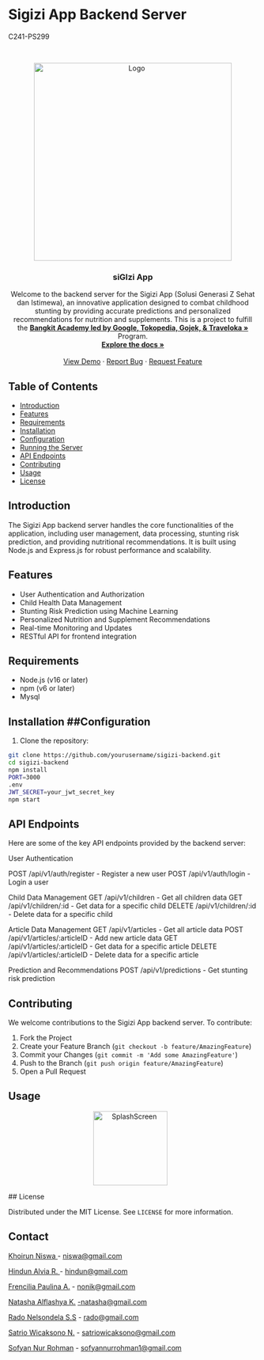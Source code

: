 # Sigizi App Backend Server


C241-PS299


<!-- PROJECT LOGO -->
<br />
<p align="center">
  <a href="https://github.com/faniabdullah/bangkit-final-project">
    <img src="https://storage.googleapis.com/sigizi-caps/logosigizi.png" width='400dp' alt="Logo" >
  </a>

  <h3 align="center">siGIzi App </h3>

  <p align="center">
    Welcome to the backend server for the Sigizi App (Solusi Generasi Z Sehat dan Istimewa), an innovative application designed to combat childhood stunting by providing accurate predictions and personalized recommendations for nutrition and supplements. This is a project to fulfill the  <a href="https://grow.google/intl/id_id/bangkit/"><strong>Bangkit Academy led by Google, Tokopedia, Gojek, & Traveloka »</strong></a>
   Program.
    <br />
    <a href="https://github.com/sofyannurrohman/siGizi-server"><strong>Explore the docs »</strong></a>
    <br />
    <br />
    <a href="https://github.com/sofyannurrohman/siGizi-server">View Demo</a>
    ·
    <a href="https://github.com/sofyannurrohman/siGizi-server">Report Bug</a>
    ·
    <a href="https://github.com/sofyannurrohman/siGizi-server">Request Feature</a>
  </p>
</p>


## Table of Contents

- [Introduction](#introduction)
- [Features](#features)
- [Requirements](#requirements)
- [Installation](#installation)
- [Configuration](#configuration)
- [Running the Server](#running-the-server)
- [API Endpoints](#api-endpoints)
- [Contributing](#contributing)
- [Usage](#usage)
- [License](#license)

## Introduction

The Sigizi App backend server handles the core functionalities of the application, including user management, data processing, stunting risk prediction, and providing nutritional recommendations. It is built using Node.js and Express.js for robust performance and scalability.

## Features

- User Authentication and Authorization
- Child Health Data Management
- Stunting Risk Prediction using Machine Learning
- Personalized Nutrition and Supplement Recommendations
- Real-time Monitoring and Updates
- RESTful API for frontend integration

## Requirements

- Node.js (v16 or later)
- npm (v6 or later)
- Mysql

## Installation ##Configuration ##

1. Clone the repository:

```bash
git clone https://github.com/yourusername/sigizi-backend.git
cd sigizi-backend
npm install
PORT=3000
.env
JWT_SECRET=your_jwt_secret_key
npm start
```
## API Endpoints
Here are some of the key API endpoints provided by the backend server:

User Authentication

POST /api/v1/auth/register - Register a new user
POST /api/v1/auth/login - Login a user

Child Data Management
GET /api/v1/children - Get all children data
GET /api/v1/children/:id - Get data for a specific child
DELETE /api/v1/children/:id - Delete data for a specific child

Article Data Management
GET /api/v1/articles - Get all article data
POST /api/v1/articles/:articleID - Add new article data
GET /api/v1/articles/:articleID - Get data for a specific article
DELETE /api/v1/articles/:articleID - Delete data for a specific article

Prediction and Recommendations
POST /api/v1/predictions - Get stunting risk prediction

<!-- CONTRIBUTING -->
## Contributing

We welcome contributions to the Sigizi App backend server. To contribute:

1. Fork the Project
2. Create your Feature Branch (`git checkout -b feature/AmazingFeature`)
3. Commit your Changes (`git commit -m 'Add some AmazingFeature'`)
4. Push to the Branch (`git push origin feature/AmazingFeature`)
5. Open a Pull Request

<!-- Usage -->
## Usage
<p align="center"> 
    <img src="https://storage.googleapis.com/sigizi-caps/gifdemo.gif"
        alt="SplashScreen"    
        style="margin-right: 10px;"    
        width="150" />
</p>
<!-- LICENSE -->
## License

Distributed under the MIT License. See `LICENSE` for more information.


<!-- CONTACT -->
## Contact

[Khoirun Niswa ](#) - niswa@gmail.com

[Hindun Alvia R. ](#) - hindun@gmail.com

[Frencilia Paulina A.](#) -  nonik@gmail.com 

[Natasha Alflashya K.](#) -natasha@gmail.com

[Rado Nelsondela S.S](#) - rado@gmail.com

[Satrio Wicaksono N.](#) - satriowicaksono@gmail.com

[Sofyan Nur Rohman](https://www.linkedin.com/in/sofyan-nur-rohman-83478818b) - sofyannurrohman1@gmail.com
